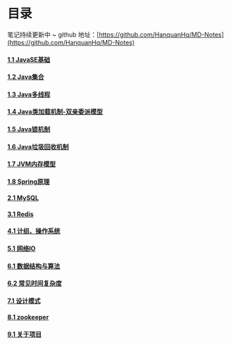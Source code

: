 # 目录

笔记持续更新中 ~ github 地址：[https://github.com/HanquanHq/MD-Notes](https://github.com/HanquanHq/MD-Notes)

#### [1.1 JavaSE基础](http://39.97.238.240/MD-Notes/1.1.html)

#### [1.2 Java集合](http://39.97.238.240/MD-Notes/1.2.html)

#### [1.3 Java多线程](http://39.97.238.240/MD-Notes/1.3.html)

#### [1.4 Java类加载机制-双亲委派模型](http://39.97.238.240/MD-Notes/1.4.html)

#### [1.5 Java锁机制](http://39.97.238.240/MD-Notes/1.5.html)

#### [1.6 Java垃圾回收机制](http://39.97.238.240/MD-Notes/1.6.html)

#### [1.7 JVM内存模型](http://39.97.238.240/MD-Notes/1.7.html)

#### [1.8 Spring原理](http://39.97.238.240/MD-Notes/1.8.html)

#### [2.1 MySQL](http://39.97.238.240/MD-Notes/2.1.html)

#### [3.1 Redis](http://39.97.238.240/MD-Notes/3.1.html)

#### [4.1 计组、操作系统](http://39.97.238.240/MD-Notes/4.1.html)

#### [5.1 网络IO](http://39.97.238.240/MD-Notes/5.1.html)

#### [6.1 数据结构与算法](http://39.97.238.240/MD-Notes/6.1.html)

#### [6.2 常见时间复杂度](http://39.97.238.240/MD-Notes/6.2.html)

#### [7.1 设计模式](http://39.97.238.240/MD-Notes/7.1.html)

#### [8.1 zookeeper](http://39.97.238.240/MD-Notes/8.1.html)

#### [9.1 关于项目](http://39.97.238.240/MD-Notes/9.1.html)

